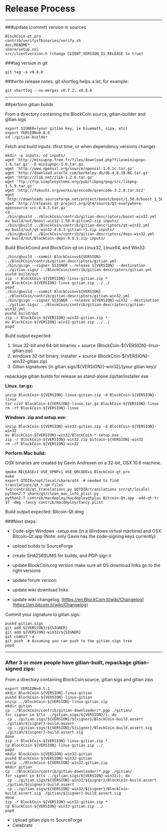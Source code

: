 Release Process
====================

* * *

###update (commit) version in sources


	BlockCoin-qt.pro
	contrib/verifysfbinaries/verify.sh
	doc/README*
	share/setup.nsi
	src/clientversion.h (change CLIENT_VERSION_IS_RELEASE to true)

###tag version in git

	git tag -a v0.8.0

###write release notes. git shortlog helps a lot, for example:

	git shortlog --no-merges v0.7.2..v0.8.0

* * *

##perform gitian builds

 From a directory containing the BlockCoin source, gitian-builder and gitian.sigs
  
	export SIGNER=(your gitian key, ie bluematt, sipa, etc)
	export VERSION=0.8.0
	cd ./gitian-builder

 Fetch and build inputs: (first time, or when dependency versions change)

	mkdir -p inputs; cd inputs/
	wget 'http://miniupnp.free.fr/files/download.php?file=miniupnpc-1.6.tar.gz' -O miniupnpc-1.6.tar.gz
	wget 'http://www.openssl.org/source/openssl-1.0.1c.tar.gz'
	wget 'http://download.oracle.com/berkeley-db/db-4.8.30.NC.tar.gz'
	wget 'http://zlib.net/zlib-1.2.6.tar.gz'
	wget 'ftp://ftp.simplesystems.org/pub/libpng/png/src/libpng-1.5.9.tar.gz'
	wget 'http://fukuchi.org/works/qrencode/qrencode-3.2.0.tar.bz2'
	wget 'http://downloads.sourceforge.net/project/boost/boost/1.50.0/boost_1_50_0.tar.bz2'
	wget 'http://releases.qt-project.org/qt4/source/qt-everywhere-opensource-src-4.8.3.tar.gz'
	cd ..
	./bin/gbuild ../BlockCoin/contrib/gitian-descriptors/boost-win32.yml
	mv build/out/boost-win32-1.50.0-gitian2.zip inputs/
	./bin/gbuild ../BlockCoin/contrib/gitian-descriptors/qt-win32.yml
	mv build/out/qt-win32-4.8.3-gitian-r1.zip inputs/
	./bin/gbuild ../BlockCoin/contrib/gitian-descriptors/deps-win32.yml
	mv build/out/BlockCoin-deps-0.0.5.zip inputs/

 Build BlockCoind and BlockCoin-qt on Linux32, Linux64, and Win32:
  
	./bin/gbuild --commit BlockCoin=v${VERSION} ../BlockCoin/contrib/gitian-descriptors/gitian.yml
	./bin/gsign --signer $SIGNER --release ${VERSION} --destination ../gitian.sigs/ ../BlockCoin/contrib/gitian-descriptors/gitian.yml
	pushd build/out
	zip -r BlockCoin-${VERSION}-linux-gitian.zip *
	mv BlockCoin-${VERSION}-linux-gitian.zip ../../
	popd
	./bin/gbuild --commit BlockCoin=v${VERSION} ../BlockCoin/contrib/gitian-descriptors/gitian-win32.yml
	./bin/gsign --signer $SIGNER --release ${VERSION}-win32 --destination ../gitian.sigs/ ../BlockCoin/contrib/gitian-descriptors/gitian-win32.yml
	pushd build/out
	zip -r BlockCoin-${VERSION}-win32-gitian.zip *
	mv BlockCoin-${VERSION}-win32-gitian.zip ../../
	popd

  Build output expected:

  1. linux 32-bit and 64-bit binaries + source (BlockCoin-${VERSION}-linux-gitian.zip)
  2. windows 32-bit binary, installer + source (BlockCoin-${VERSION}-win32-gitian.zip)
  3. Gitian signatures (in gitian.sigs/${VERSION}[-win32]/(your gitian key)/

repackage gitian builds for release as stand-alone zip/tar/installer exe

**Linux .tar.gz:**

	unzip BlockCoin-${VERSION}-linux-gitian.zip -d BlockCoin-${VERSION}-linux
	tar czvf BlockCoin-${VERSION}-linux.tar.gz BlockCoin-${VERSION}-linux
	rm -rf BlockCoin-${VERSION}-linux

**Windows .zip and setup.exe:**

	unzip BlockCoin-${VERSION}-win32-gitian.zip -d BlockCoin-${VERSION}-win32
	mv BlockCoin-${VERSION}-win32/BlockCoin-*-setup.exe .
	zip -r BlockCoin-${VERSION}-win32.zip bitcoin-${VERSION}-win32
	rm -rf BlockCoin-${VERSION}-win32

**Perform Mac build:**

  OSX binaries are created by Gavin Andresen on a 32-bit, OSX 10.6 machine.

	qmake RELEASE=1 USE_UPNP=1 USE_QRCODE=1 BlockCoin-qt.pro
	make
	export QTDIR=/opt/local/share/qt4  # needed to find translations/qt_*.qm files
	T=$(contrib/qt_translations.py $QTDIR/translations src/qt/locale)
	python2.7 share/qt/clean_mac_info_plist.py
	python2.7 contrib/macdeploy/macdeployqtplus Bitcoin-Qt.app -add-qt-tr $T -dmg -fancy contrib/macdeploy/fancy.plist

 Build output expected: Bitcoin-Qt.dmg

###Next steps:

* Code-sign Windows -setup.exe (in a Windows virtual machine) and
  OSX Bitcoin-Qt.app (Note: only Gavin has the code-signing keys currently)

* upload builds to SourceForge

* create SHA256SUMS for builds, and PGP-sign it

* update BlockCoin.org version
  make sure all OS download links go to the right versions

* update forum version

* update wiki download links

* update wiki changelog: [https://en.BlockCoin.it/wiki/Changelog](https://en.bitcoin.it/wiki/Changelog)

Commit your signature to gitian.sigs:

	pushd gitian.sigs
	git add ${VERSION}/${SIGNER}
	git add ${VERSION}-win32/${SIGNER}
	git commit -a
	git push  # Assuming you can push to the gitian.sigs tree
	popd

-------------------------------------------------------------------------

### After 3 or more people have gitian-built, repackage gitian-signed zips:

From a directory containing BlockCoin source, gitian.sigs and gitian zips

	export VERSION=0.5.1
	mkdir BlockCoin-${VERSION}-linux-gitian
	pushd BlockCoin-${VERSION}-linux-gitian
	unzip ../BlockCoin-${VERSION}-linux-gitian.zip
	mkdir gitian
	cp ../BlockCoin/contrib/gitian-downloader/*.pgp ./gitian/
	for signer in $(ls ../gitian.sigs/${VERSION}/); do
	 cp ../gitian.sigs/${VERSION}/${signer}/BlockCoin-build.assert ./gitian/${signer}-build.assert
	 cp ../gitian.sigs/${VERSION}/${signer}/BlockCoin-build.assert.sig ./gitian/${signer}-build.assert.sig
	done
	zip -r BlockCoin-${VERSION}-linux-gitian.zip *
	cp BlockCoin-${VERSION}-linux-gitian.zip ../
	popd
	mkdir BlockCoin-${VERSION}-win32-gitian
	pushd BlockCoin-${VERSION}-win32-gitian
	unzip ../BlockCoin-${VERSION}-win32-gitian.zip
	mkdir gitian
	cp ../BlockCoin/contrib/gitian-downloader/*.pgp ./gitian/
	for signer in $(ls ../gitian.sigs/${VERSION}-win32/); do
	 cp ../gitian.sigs/${VERSION}-win32/${signer}/BlockCoin-build.assert ./gitian/${signer}-build.assert
	 cp ../gitian.sigs/${VERSION}-win32/${signer}/BlockCoin-build.assert.sig ./gitian/${signer}-build.assert.sig
	done
	zip -r BlockCoin-${VERSION}-win32-gitian.zip *
	cp BlockCoin-${VERSION}-win32-gitian.zip ../
	popd

- Upload gitian zips to SourceForge
- Celebrate 
